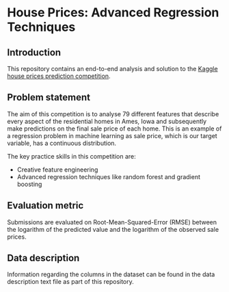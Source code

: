 # House Prices: Advanced Regression Techniques

## Introduction
This repository contains an end-to-end analysis and solution to the [Kaggle house prices prediction competition](https://www.kaggle.com/c/house-prices-advanced-regression-techniques/overview).

## Problem statement
The aim of this competition is to analyse 79 different features that describe every aspect of the residential homes in Ames, Iowa and subsequently make predictions on the final sale price of
each home. This is an example of a regression problem in machine learning as sale price, which is our target variable, has a continuous distribution.

The key practice skills in this competition are:
- Creative feature engineering
- Advanced regression techniques like random forest and gradient boosting

## Evaluation metric
Submissions are evaluated on Root-Mean-Squared-Error (RMSE) between the logarithm of the predicted value and the logarithm of the observed sale prices. 

## Data description
Information regarding the columns in the dataset can be found in the data description text file as part of this repository.
